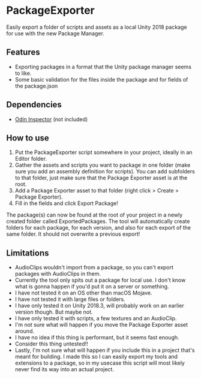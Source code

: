 # PackageExporter
Easily export a folder of scripts and assets as a local Unity 2018 package for use with the new Package Manager.

## Features
* Exporting packages in a format that the Unity package manager seems to like.
* Some basic validation for the files inside the package and for fields of the package.json

## Dependencies
* [Odin Inspector](https://assetstore.unity.com/packages/tools/utilities/odin-inspector-and-serializer-89041) (not included)

## How to use
1. Put the PackageExporter script somewhere in your project, ideally in an Editor folder.
2. Gather the assets and scripts you want to package in one folder (make sure you add an assembly definition for scripts). You can add subfolders to that folder, just make sure that the Package Exporter asset is at the root.
3. Add a Package Exporter asset to that folder (right click > Create > Package Exporter).
4. Fill in the fields and click Export Package!

The package(s) can now be found at the root of your project in a newly created folder called ExportedPackages. The tool will automatically create folders for each package, for each version, and also for each export of the same folder. It should not overwrite a previous export!

## Limitations
* AudioClips wouldn't import from a package, so you can't export packages with AudioClips in them.
* Currently the tool only spits out a package for local use. I don't know what is gonna happen if you'd put it on a server or something.
* I have not tested it on an OS other than macOS Mojave.
* I have not tested it with large files or folders.
* I have only tested it on Unity 2018.3, will probably work on an earlier version though. But maybe not.
* I have only tested it with scripts, a few textures and an AudioClip.
* I'm not sure what will happen if you move the Package Exporter asset around.
* I have no idea if this thing is performant, but it seems fast enough.
* Consider this thing untested!!
* Lastly, I'm not sure what will happen if you include this in a project that's meant for building. I made this so I can easily export my tools and extensions to a package, so in my usecase this script will most likely never find its way into an actual project.
